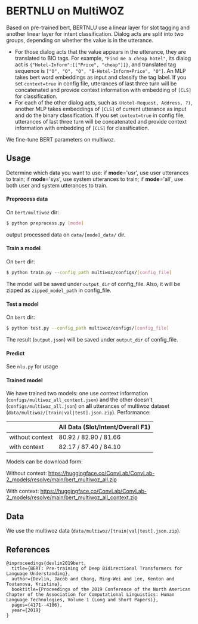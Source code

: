 # BERTNLU on MultiWOZ

Based on pre-trained bert, BERTNLU use a linear layer for slot tagging and another linear layer for intent classification. Dialog acts are split into two groups, depending on whether the value is in the utterance. 

- For those dialog acts that the value appears in the utterance, they are translated to BIO tags. For example, `"Find me a cheap hotel"`, its dialog act is `{"Hotel-Inform":[["Price", "cheap"]]}`, and translated tag sequence is `["O", "O", "O", "B-Hotel-Inform+Price", "O"]`. An MLP takes bert word embeddings as input and classify the tag label. If you set `context=true` in config file, utterances of last three turn will be concatenated and provide context information with embedding of `[CLS]` for classification.  
- For each of the other dialog acts, such as `(Hotel-Request, Address, ?)`, another MLP takes embeddings of `[CLS]` of current utterance as input and do the binary classification. If you set `context=true` in config file, utterances of last three turn will be concatenated and provide context information with embedding of `[CLS]` for classification.  

We fine-tune BERT parameters on multiwoz.

## Usage

Determine which data you want to use: if **mode**='usr', use user utterances to train; if **mode**='sys', use system utterances to train; if **mode**='all', use both user and system utterances to train.

#### Preprocess data

On `bert/multiwoz` dir:

```sh
$ python preprocess.py [mode]
```

output processed data on `data/[mode]_data/` dir.

#### Train a model

On `bert` dir:

```sh
$ python train.py --config_path multiwoz/configs/[config_file]
```

The model will be saved under `output_dir` of config_file. Also, it will be zipped as `zipped_model_path` in config_file. 

#### Test a model

On `bert` dir:

```sh
$ python test.py --config_path multiwoz/configs/[config_file]
```

The result (`output.json`) will be saved under `output_dir` of config_file. 

#### Predict

See `nlu.py` for usage

#### Trained model

We have trained two models: one use context information (`configs/multiwoz_all_context.json`) and the other doesn't (`configs/multiwoz_all.json`) on **all** utterances of multiwoz dataset (`data/multiwoz/[train|val|test].json.zip`). Performance:

|                 | All Data (Slot/Intent/Overall F1) |
| --------------- | --------------------------------- |
| without context | 80.92 / 82.90 / 81.66             |
| with context    | 82.17 / 87.40 / 84.10             |

Models can be download form:

Without context: https://huggingface.co/ConvLab/ConvLab-2_models/resolve/main/bert_multiwoz_all.zip

With context: https://huggingface.co/ConvLab/ConvLab-2_models/resolve/main/bert_multiwoz_all_context.zip



## Data

We use the multiwoz data (`data/multiwoz/[train|val|test].json.zip`).

## References

```
@inproceedings{devlin2019bert,
  title={BERT: Pre-training of Deep Bidirectional Transformers for Language Understanding},
  author={Devlin, Jacob and Chang, Ming-Wei and Lee, Kenton and Toutanova, Kristina},
  booktitle={Proceedings of the 2019 Conference of the North American Chapter of the Association for Computational Linguistics: Human Language Technologies, Volume 1 (Long and Short Papers)},
  pages={4171--4186},
  year={2019}
}
```
